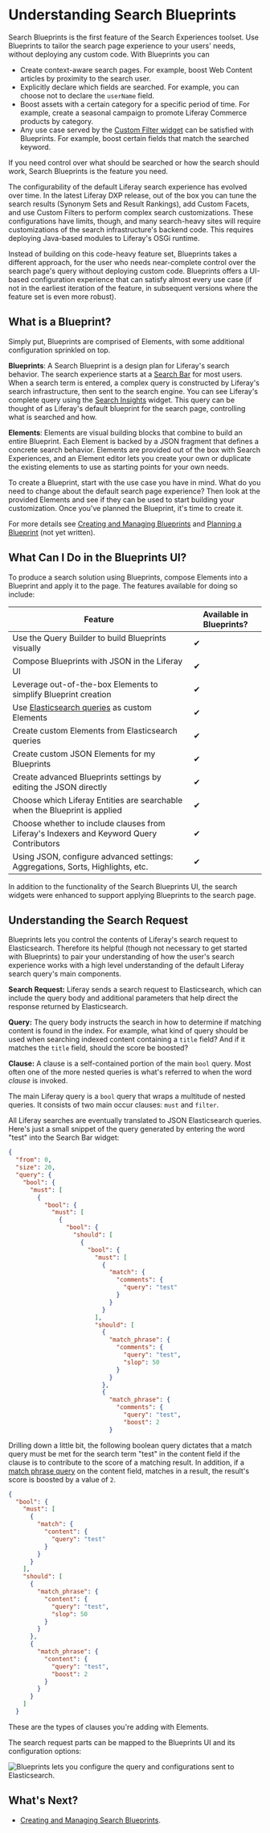 # Understanding Search Blueprints

Search Blueprints is the first feature of the Search Experiences toolset. Use Blueprints to tailor the search page experience to your users' needs, without deploying any custom code. With Blueprints you can

- Create context-aware search pages. For example, boost Web Content articles by proximity to the search user.
- Explicitly declare which fields are searched. For example, you can choose not to declare the `userName` field.
- Boost assets with a certain category for a specific period of time. For example, create a seasonal campaign to promote Liferay Commerce products by category.
- Any use case served by the [Custom Filter widget](../../search-pages-and-widgets/search-results/custom-filter-examples.md) can be satisfied with Blueprints. For example, boost certain fields that match the searched keyword.

If you need control over what should be searched or how the search should work, Search Blueprints is the feature you need.

The configurability of the default Liferay search experience has evolved over time. In the latest Liferay DXP release, out of the box you can tune the search results (Synonym Sets and Result Rankings), add Custom Facets, and use Custom Filters to perform complex search customizations. These configurations have limits, though, and many search-heavy sites will require customizations of the search infrastructure's backend code. This requires deploying Java-based modules to Liferay's OSGi runtime.

Instead of building on this code-heavy feature set, Blueprints takes a different approach, for the user who needs near-complete control over the search page's query without deploying custom code. Blueprints offers a UI-based configuration experience that can satisfy almost every use case (if not in the earliest iteration of the feature, in subsequent versions where the feature set is even more robust).

## What is a Blueprint?

Simply put, Blueprints are comprised of Elements, with some additional configuration sprinkled on top.

**Blueprints**: A Search Blueprint is a design plan for Liferay's search behavior. The search experience starts at a [Search Bar](../../getting-started/searching-for-content.md#using-the-search-bar) for most users. When a search term is entered, a complex query is constructed by Liferay's search infrastructure, then sent to the search engine. You can see Liferay's complete query using the [Search Insights](../../search-pages-and-widgets/search-insights.md) widget. This query can be thought of as Liferay's default blueprint for the search page, controlling what is searched and how. 

**Elements**: Elements are visual building blocks that combine to build an entire Blueprint. Each Element is backed by a JSON fragment that defines a concrete search behavior. Elements are provided out of the box with Search Experiences, and an Element editor lets you create your own or duplicate the existing elements to use as starting points for your own needs.

To create a Blueprint, start with the use case you have in mind. What do you need to change about the default search page experience? Then look at the provided Elements and see if they can be used to start building your customization. Once you've planned the Blueprint, it's time to create it.

For more details see [Creating and Managing Blueprints](./creating-and-managing-search-blueprints.md) and [Planning a Blueprint](./planning-a-blueprint.md) (not yet written).

## What Can I Do in the Blueprints UI?

To produce a search solution using Blueprints, compose Elements into a Blueprint and apply it to the page. The features available for doing so include:

| Feature | Available in Blueprints? | 
|---------------------|----------|
| Use the Query Builder to build Blueprints visually | &#10004; |
| Compose Blueprints with JSON in the Liferay UI | &#10004; |
| Leverage out-of-the-box Elements to simplify Blueprint creation | &#10004; |
| Use [Elasticsearch queries](https://www.elastic.co/guide/en/elasticsearch/reference/7.16/query-dsl.html) as custom Elements | &#10004; |
| Create custom Elements from Elasticsearch queries | &#10004; |
| Create custom JSON Elements for my Blueprints | &#10004; |
| Create advanced Blueprints settings by editing the JSON directly | &#10004; |
| Choose which Liferay Entities are searchable when the Blueprint is applied | &#10004; |
| Choose whether to include clauses from Liferay's Indexers and Keyword Query Contributors | &#10004; |
| Using JSON, configure advanced settings: Aggregations, Sorts, Highlights, etc. | &#10004; |

In addition to the functionality of the Search Blueprints UI, the search widgets were enhanced to support applying Blueprints to the search page.

## Understanding the Search Request

Blueprints lets you control the contents of Liferay's search request to Elasticsearch. Therefore its helpful (though not necessary to get started with Blueprints) to pair your understanding of how the user's search experience works with a high level understanding of the default Liferay search query's main components.

**Search Request:** Liferay sends a search request to Elasticsearch, which can include the query body and additional parameters that help direct the response returned by Elasticsearch.

**Query:** The query body instructs the search in how to determine if matching content is found in the index. For example, what kind of query should be used when searching indexed content containing a `title` field? And if it matches the `title` field, should the score be boosted?

**Clause:** A clause is a self-contained portion of the main `bool` query. Most often one of the more nested queries is what's referred to when the word _clause_ is invoked.

The main Liferay query is a `bool` query that wraps a multitude of nested queries. It consists of two main occur clauses: `must` and `filter`.
<!-- Question for SME: Can a Blueprint affect the main `filter` clause? -->

All Liferay searches are eventually translated to JSON Elasticsearch queries. Here's just a small snippet of the query generated by entering the word "test" into the Search Bar widget:

<!-- I'd love to collapse the JSON blocks by default, and to show more important components in this initial block, instead of just the first n lines. Some `must` clauses for the title field, perhaps, and some `filter` clauses, maybe one for the groupId and/or companyId of the current site/instance -->
```json
{
  "from": 0,
  "size": 20,
  "query": {
    "bool": {
      "must": [
        {
          "bool": {
            "must": [
              {
                "bool": {
                  "should": [
                    {
                      "bool": {
                        "must": [
                          {
                            "match": {
                              "comments": {
                                "query": "test"
                              }
                            }
                          }
                        ],
                        "should": [
                          {
                            "match_phrase": {
                              "comments": {
                                "query": "test",
                                "slop": 50
                              }
                            }
                          },
                          {
                            "match_phrase": {
                              "comments": {
                                "query": "test",
                                "boost": 2
                            }
```

Drilling down a little bit, the following boolean query dictates that a match query must be met for the search term "test" in the content field if the clause is to contribute to the score of a matching result. In addition, if a [match phrase query](https://www.elastic.co/guide/en/elasticsearch/reference/7.16/query-dsl-match-query-phrase.html) on the content field, matches in a result, the result's score is boosted by a value of `2`.

```json
{
  "bool": {
    "must": [
      {
        "match": {
          "content": {
            "query": "test"
          }
        }
      }
    ],
    "should": [
      {
        "match_phrase": {
          "content": {
            "query": "test",
            "slop": 50
          }
        }
      },
      {
        "match_phrase": {
          "content": {
            "query": "test",
            "boost": 2
          }
        }
      }
    ]
  }
```

These are the types of clauses you're adding with Elements.

The search request parts can be mapped to the Blueprints UI and its configuration options:

![Blueprints lets you configure the query and configurations sent to Elasticsearch.](./understanding-search-blueprints/images/01.png)
<!-- Needs to be edited to remove th suggestions part: https://docs.google.com/document/d/1TVko7kzDcb8gpa7Ph4aboyeRJ7Lr698mnR21mupG9dQ/edit# -->

## What's Next?

- [Creating and Managing Search Blueprints](./creating-and-managing-search-blueprints.md).
